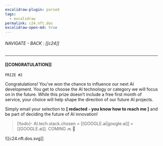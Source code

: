 ```yaml
---
excalidraw-plugin: parsed
tags:
  - excalidraw
permalink: c24.nft.dos
excalidraw-open-md: true
---
```


###### NAVIGATE - BACK : [[c24]]
----
#### [[CONGRATULATION]]
	PRIZE #2

Congratulations! You’ve won the chance to influence our next AI development. You get to choose the AI technology or category we will focus on in the future. While this prize doesn’t include a free first month of service, your choice will help shape the direction of our future AI projects.

Simply email your selection to **[ redacted - you know how to reach me ]** and be part of deciding the future of AI innovation!


>[!todo]- AI.tech.stack.chosen = [[GOOGLE.ai|google.ai]]
>= [[GOOGLE.ai]].  COMING 🔜  🫡


![[c24.nft.dos.svg]]



<!--
==⚠  Switch to EXCALIDRAW VIEW in the MORE OPTIONS menu of this document. ⚠== You can decompress Drawing data with the command palette: 'Decompress current Excalidraw file'. For more info check in plugin settings under 'Saving'


# Excalidraw Data

## Text Elements
DOS ^QK4GHWc4

## Embedded Files
aaa784fc43335e7d42969a082a2a0d8e87db0cd1: [[charles.gif]]

ec291a9e4e815a5fcce59420c9d84034476dd5e4: [[888/_RESOURCES/ASSETS/888/ASSETS_.A/AI_v03_.A.svg]]

%%
## Drawing
```json
{
	"type": "excalidraw",
	"version": 2,
	"source": "https://github.com/zsviczian/obsidian-excalidraw-plugin/releases/tag/2.7.2",
	"elements": [
		{
			"id": "lb6YMxPH",
			"type": "image",
			"x": -145.52774525478992,
			"y": -463.16083421181764,
			"width": 492.198548982997,
			"height": 624.4769090221774,
			"angle": 0,
			"strokeColor": "transparent",
			"backgroundColor": "transparent",
			"fillStyle": "hachure",
			"strokeWidth": 1,
			"strokeStyle": "solid",
			"roughness": 1,
			"opacity": 100,
			"roundness": null,
			"seed": 44827,
			"version": 210,
			"versionNonce": 2018922292,
			"updated": 1735103846590,
			"isDeleted": false,
			"groupIds": [],
			"boundElements": [],
			"link": null,
			"locked": false,
			"fileId": "aaa784fc43335e7d42969a082a2a0d8e87db0cd1",
			"scale": [
				1,
				1
			],
			"index": "Zz",
			"frameId": null,
			"status": "pending",
			"crop": null
		},
		{
			"type": "text",
			"version": 603,
			"versionNonce": 450901556,
			"index": "a0",
			"isDeleted": false,
			"id": "QK4GHWc4",
			"fillStyle": "solid",
			"strokeWidth": 2,
			"strokeStyle": "solid",
			"roughness": 1,
			"opacity": 100,
			"angle": 0,
			"x": -256.1624605625426,
			"y": -501.03069114681523,
			"strokeColor": "#E1E1E1",
			"backgroundColor": "transparent",
			"width": 224.7136869430542,
			"height": 175.2696541071143,
			"seed": 622472844,
			"groupIds": [],
			"frameId": null,
			"roundness": null,
			"boundElements": [],
			"updated": 1735103753594,
			"link": null,
			"locked": false,
			"fontSize": 175.97354830031554,
			"fontFamily": 4,
			"text": "DOS",
			"rawText": "DOS",
			"textAlign": "left",
			"verticalAlign": "top",
			"containerId": null,
			"originalText": "DOS",
			"autoResize": true,
			"lineHeight": 0.996
		},
		{
			"id": "1-uHAqRQ0kUvUpjSJaryv",
			"type": "rectangle",
			"x": -293.3974153502818,
			"y": -536.0735973425567,
			"width": 749.4128196851134,
			"height": 749.4128196851134,
			"angle": 0,
			"strokeColor": "#6327d3",
			"backgroundColor": "transparent",
			"fillStyle": "solid",
			"strokeWidth": 4,
			"strokeStyle": "solid",
			"roughness": 1,
			"opacity": 100,
			"groupIds": [],
			"frameId": null,
			"index": "a1",
			"roundness": null,
			"seed": 292322572,
			"version": 589,
			"versionNonce": 1459641996,
			"isDeleted": false,
			"boundElements": [],
			"updated": 1735116533892,
			"link": null,
			"locked": false
		},
		{
			"id": "4hMWrMsxY6WRrXIWJFwKb",
			"type": "image",
			"x": 248.0678980830906,
			"y": 1.581125051070444,
			"width": 177,
			"height": 177,
			"angle": 0,
			"strokeColor": "transparent",
			"backgroundColor": "transparent",
			"fillStyle": "hachure",
			"strokeWidth": 1,
			"strokeStyle": "solid",
			"roughness": 1,
			"opacity": 100,
			"roundness": null,
			"seed": 1173826956,
			"version": 315,
			"versionNonce": 475594292,
			"updated": 1735167926874,
			"isDeleted": false,
			"groupIds": [],
			"boundElements": [],
			"link": null,
			"locked": false,
			"fileId": "ec291a9e4e815a5fcce59420c9d84034476dd5e4",
			"scale": [
				1,
				1
			],
			"index": "a2",
			"frameId": null,
			"status": "pending",
			"crop": null
		}
	],
	"appState": {
		"theme": "light",
		"viewBackgroundColor": "#000000",
		"currentItemStrokeColor": "#E1E1E1",
		"currentItemBackgroundColor": "transparent",
		"currentItemFillStyle": "solid",
		"currentItemStrokeWidth": 2,
		"currentItemStrokeStyle": "solid",
		"currentItemRoughness": 1,
		"currentItemOpacity": 100,
		"currentItemFontFamily": 5,
		"currentItemFontSize": 20,
		"currentItemTextAlign": "left",
		"currentItemStartArrowhead": null,
		"currentItemEndArrowhead": "arrow",
		"currentItemArrowType": "round",
		"scrollX": 879.8311535574915,
		"scrollY": 846.9502526712931,
		"zoom": {
			"value": 0.700304
		},
		"currentItemRoundness": "round",
		"gridSize": 20,
		"gridStep": 5,
		"gridModeEnabled": false,
		"gridColor": {
			"Bold": "rgba(38, 38, 38, 0.5)",
			"Regular": "rgba(26, 26, 26, 0.5)"
		},
		"colorPalette": {
			"elementStroke": [
				"#FFFFFF",
				"#BFC5CB",
				"#A8AFB6",
				"#D53636",
				"#E15988",
				"#BB63D1",
				"#5D3BC2",
				"#3851C9",
				"#54A0E7",
				"#7AE1F4",
				"#80F7D3",
				"#75D488",
				"#BAF26B",
				"#FF9019",
				"#F05F26"
			],
			"elementBackground": [
				"transparent",
				"#252B31",
				"#697179",
				"#AD0505",
				"#B61950",
				"#9724B4",
				"#360DAF",
				"#0A2CB3",
				"#1982DD",
				"#40D5EA",
				"#47EDBB",
				"#3FBF56",
				"#9AE136",
				"#FAB005",
				"#EB6C02"
			],
			"canvasBackground": [
				"#000000",
				"#050607",
				"#0A0C0E",
				"#0A0000",
				"#0F0006",
				"#0B030F",
				"#03000F",
				"#000512",
				"#000E18",
				"#031A1C",
				"#031912",
				"#041407",
				"#141C03",
				"#241E00",
				"#190E00"
			]
		},
		"currentStrokeOptions": null,
		"frameRendering": {
			"enabled": true,
			"clip": true,
			"name": true,
			"outline": true
		},
		"objectsSnapModeEnabled": false,
		"activeTool": {
			"type": "selection",
			"customType": null,
			"locked": false,
			"lastActiveTool": null
		}
	},
	"files": {}
}
```
%%